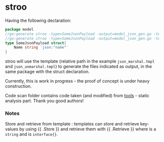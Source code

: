 # stroo

Having the following declaration:

```go
package model
//go:generate stroo -type=SomeJsonPayload -output=model_json_gen.go -template=./../../templates/json_marshal.tmpl
//go:generate stroo -type=SomeJsonPayload -output=model_json_gen.go -template=./../../templates/json_unmarshal.tmpl
type SomeJsonPayload struct{
	Name string `json:"name"`
}
```

stroo will use the template (relative path in the example `json_marshal.tmpl` and `json_unmarshal.tmpl`) to generate the 
files indicated as output, in the same package with the struct declaration.

Currently, this is work in progress - the proof of concept is under heavy construction.

Code scan folder contains code taken (and modified) from [tools](golang.org/x/tools) - static analysis part. Thank you good authors!

### Notes

Store and retrieve from template : templates can store and retrieve key-values by using {{ .Store <key> <value> }} and retrieve them with {{ .Retrieve <key> }} where <key> is a `string` and <value> is `interface{}`.
